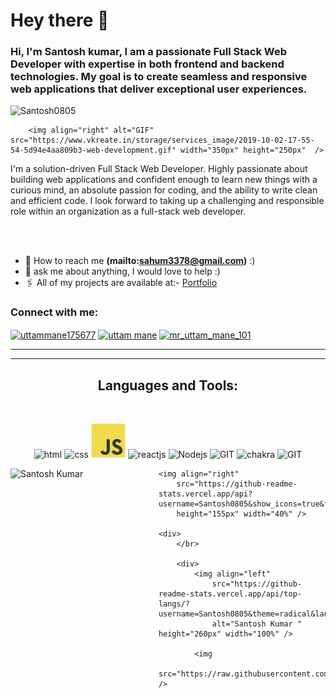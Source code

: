 <h1>Hey there 👋 </h1>
<h3>Hi, I'm Santosh kumar, I am a passionate Full Stack Web Developer with expertise in both frontend and backend
    technologies. My goal is to create seamless and responsive web applications that deliver exceptional user
    experiences.</h3>

<!-- <img align="right" alt="coding" width="410"
    src="https://cdn.dribbble.com/users/1162077/screenshots/3848914/programmer.gif"> -->

<p align="left"> <img
        src="https://komarev.com/ghpvc/?username=Santosh0805&label=Profile%20views&color=0e75b6&style=flat"
        alt="Santosh0805" /> </p>

        <img align="right" alt="GIF" src="https://www.vkreate.in/storage/services_image/2019-10-02-17-55-54-5d94e4aa809b3-web-development.gif" width="350px" height="250px"  />


I'm a solution-driven Full Stack Web Developer. Highly passionate about building web applications and confident enough
to learn new things with a curious mind, an absolute passion for coding, and the ability to write clean and efficient
code. I look forward to taking up a challenging and responsible role within an organization as a full-stack web
developer.

<br>
<br>

- 💼 How to reach me **(mailto:sahum3378@gmail.com)** :)
- 💬 ask me about anything, I would love to help :)
- 🖇️ All of my projects are available at:- <a href="https://santosh0805.github.io/Portfolio-/"
    target="_blank">Portfolio</a>

<h3 align="left">Connect with me:</h3>
<p align="left">
    <a href="https://twitter.com/uttammane175677" target="blank"><img align="center"
            src="https://raw.githubusercontent.com/rahuldkjain/github-profile-readme-generator/master/src/images/icons/Social/twitter.svg"
            alt="uttammane175677" height="30" width="40" /></a>
    <a href="https://www.linkedin.com/in/uttam-mane-036252291/" target="blank"><img align="center"
            src="https://raw.githubusercontent.com/rahuldkjain/github-profile-readme-generator/master/src/images/icons/Social/linked-in-alt.svg"
            alt="uttam mane" height="30" width="40" /></a>
    <a href="https://instagram.com/mr_uttam_mane_101" target="blank"><img align="center"
            src="https://raw.githubusercontent.com/rahuldkjain/github-profile-readme-generator/master/src/images/icons/Social/instagram.svg"
            alt="mr_uttam_mane_101" height="30" width="40" /></a>
</p>

<hr>
<hr>
<h2 align="center"><b>Languages and Tools:</b></h2>
<br>
<p align="center">
    <img src="https://www.vectorlogo.zone/logos/w3_html5/w3_html5-icon.svg" alt="html" width="55" height="55" />
    <img src="https://www.vectorlogo.zone/logos/w3_css/w3_css-icon.svg" alt="css" width="55" height="55" />
    <img src="https://raw.githubusercontent.com/devicons/devicon/master/icons/javascript/javascript-original.svg" alt="javascript" width="55" height="55" />
    <img src="https://www.vectorlogo.zone/logos/reactjs/reactjs-icon.svg" alt="reactjs" width="55" height="55" />
    <img src="https://www.vectorlogo.zone/logos/nodejs/nodejs-icon.svg" alt="Nodejs" width="55" height="55" />
    <img src="https://www.vectorlogo.zone/logos/git-scm/git-scm-icon.svg" alt="GIT" width="55" height="55" marginleft="15" />
    <img src="https://img.icons8.com/?size=96&id=r9QJ0VFFrn7T&format=png" alt="chakra" width="55" height="55" />
    <img src="https://www.svgrepo.com/show/354048/material-ui.svg" alt="GIT" width="55" height="55" marginleft="15" />
</p></span>


<div>
    <img align="left" src="https://github-readme-streak-stats.herokuapp.com/?user=Santosh0805&theme=radical"
        alt="Santosh Kumar" height="250px" width="47%" />

    <img align="right"
        src="https://github-readme-stats.vercel.app/api?username=Santosh0805&show_icons=true&theme=radical"
        height="155px" width="40%" />

    <div>
        </br>

        <div>
            <img align="left"
                src="https://github-readme-stats.vercel.app/api/top-langs/?username=Santosh0805&theme=radical&langs_count=8"
                alt="Santosh Kumar " height="260px" width="100%" />

            <img
                src="https://raw.githubusercontent.com/Trilokia/Trilokia/379277808c61ef204768a61bbc5d25bc7798ccf1/bottom_header.svg" />

